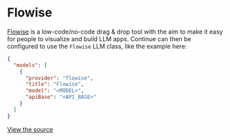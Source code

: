 # Flowise

[Flowise](https://flowiseai.com/) is a low-code/no-code drag & drop tool with the aim to make it easy for people to visualize and build LLM apps. Continue can then be configured to use the `Flowise` LLM class, like the example here:

```json title="config.json (Deprecated)"
{
  "models": [
    {
      "provider": "flowise",
      "title": "Flowise",
      "model": "<MODEL>",
      "apiBase": "<API_BASE>"
    }
  ]
}
```

[View the source](https://github.com/continuedev/continue/blob/main/core/llm/llms/Flowise.ts)
